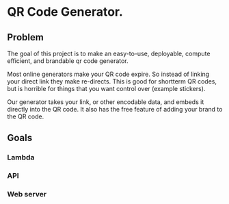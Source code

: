 # QR Code Generator.
## Problem
The goal of this project is to make an easy-to-use, deployable, compute efficient, and brandable qr code generator.

Most online generators make your QR code expire. So instead of linking your direct link they make re-directs. This is good for shortterm QR codes, but is horrible for things that you want control over (example stickers).

Our generator takes your link, or other encodable data, and embeds it directly into the QR code. It also has the free feature of adding your brand to the QR code.

## Goals

### Lambda
### API
### Web server
